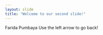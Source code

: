 ```yaml
---
layout: slide
title: "Welcome to our second slide!"
---
```

Farida Pumbaya
Use the left arrow to go back!
